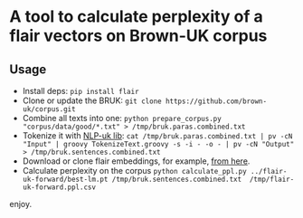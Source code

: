 # A tool to calculate perplexity of a flair vectors on Brown-UK corpus

## Usage
 - Install deps: `pip install flair`
 - Clone or update the BRUK: `git clone https://github.com/brown-uk/corpus.git`
 - Combine all texts into one: `python prepare_corpus.py "corpus/data/good/*.txt" > /tmp/bruk.paras.combined.txt`
 - Tokenize it with [NLP-uk lib](https://github.com/brown-uk/nlp_uk):
 `cat /tmp/bruk.paras.combined.txt | pv -cN "Input" | groovy TokenizeText.groovy -s -i - -o - | pv -cN "Output" > /tmp/bruk.sentences.combined.txt`
 - Download or clone flair embeddings, for example, [from here](https://huggingface.co/dchaplinsky/flair-uk-forward).
 - Calculate perplexity on the corpus `python calculate_ppl.py ../flair-uk-forward/best-lm.pt /tmp/bruk.sentences.combined.txt  /tmp/flair-uk-forward.ppl.csv`
 
 enjoy.
